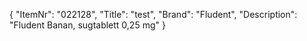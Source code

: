{
  "ItemNr": "022128",
  "Title": "test",
  "Brand": "Fludent",
  "Description": "Fludent Banan, sugtablett 0,25 mg"
}